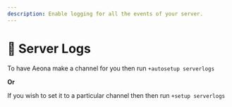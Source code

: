 ```yaml
---
description: Enable logging for all the events of your server.
---
```


# 📘 Server Logs

To have Aeona make a channel for you  then run `+autosetup serverlogs`

**Or**

If you wish to set it to a particular channel then then run `+setup serverlogs`
